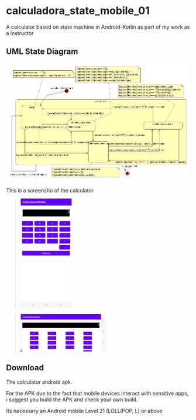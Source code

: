 # calculadora_state_mobile_01
A calculator based on state machine in Android-Kotlin as part of my work as a instructor

## UML State Diagram

![State Diagram](_etc/Calculadora_estados.jpg?raw=true "State Diagram")

This is a screensho of the calculator

><img src="_etc/CalculadoraStates_portrait.jpg"  width="30%" height="30%">


><img src="_etc/CalculadoraStates_landscape.jpg"  width="50%" height="50%">

## Download
The calculator android apk.

For the APK due to the fact that mobile devices interact with sensitive apps, i suggest you build the APK and check your own build.

Its necessary an Android mobile Level 21 (LOLLIPOP, L) or above
